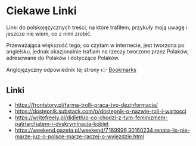 # Ciekawe Linki

Linki do polskojęzycznych treści, na które trafiłem, przykuły moją uwagę i jeszcze nie wiem, co z nimi zrobić.

Przeważająca większość tego, co czytam w internecie, jest tworzona po angielsku, jednak okazjonalnie trafiam na rzeczy tworzone przez Polaków, adresowane do Polaków i dotyczące Polaków.

Anglojęzyczny odpowiednik tej strony 👉 [Bookmarks](../../personal/bookmarks.md)

## Linki

- https://frontstory.pl/farma-trolli-praca-tvp-dezinformacja/
- https://dostepnik.substack.com/p/dostepnik-o-nazwie-roli-i-wartosci
- https://writefreely.pl/didleth/o-co-chodzi-z-tym-feminizmem-patriarchatem-i-dyskryminacja-kobiet
- https://weekend.gazeta.pl/weekend/7,189996,30160234,renata-lis-nie-marze-juz-o-polsce-marze-raczej-o-wyjezdzie.html
